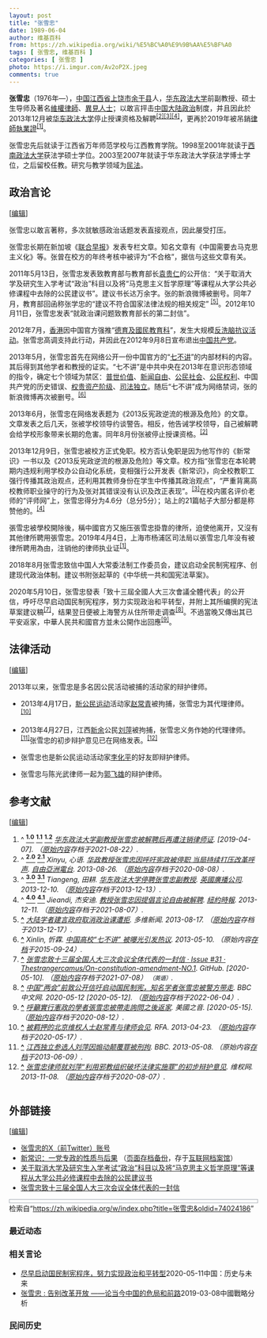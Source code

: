 ```yaml
---
layout: post
title: "张雪忠"
date: 1989-06-04
author: 维基百科
from: https://zh.wikipedia.org/wiki/%E5%BC%A0%E9%9B%AA%E5%BF%A0
tags: [ 张雪忠, 维基百科 ]
categories: [ 张雪忠 ]
photo: https://i.imgur.com/Av2oP2X.jpeg
comments: true
---
```

<div class="mw-content-ltr mw-parser-output" lang="zh" dir="ltr"><style data-mw-deduplicate="TemplateStyles:r83732082">.mw-parser-output .infobox-subbox{padding:0;border:none;margin:-3px;width:auto;min-width:100%;font-size:100%;clear:none;float:none;background-color:transparent}.mw-parser-output .infobox-3cols-child{margin:auto}.mw-parser-output .infobox .navbar{font-size:100%}body.skin-minerva .mw-parser-output .infobox-header,body.skin-minerva .mw-parser-output .infobox-subheader,body.skin-minerva .mw-parser-output .infobox-above,body.skin-minerva .mw-parser-output .infobox-title,body.skin-minerva .mw-parser-output .infobox-image,body.skin-minerva .mw-parser-output .infobox-full-data,body.skin-minerva .mw-parser-output .infobox-below{text-align:center}@media screen{html.skin-theme-clientpref-night .mw-parser-output .infobox-full-data:not(.notheme)>div:not(.notheme)[style]{background:#1f1f23!important;color:#f8f9fa}@media screen and (prefers-color-scheme:dark){html.skin-theme-clientpref-os .mw-parser-output .infobox-full-data:not(.notheme) div:not(.notheme){background:#1f1f23!important;color:#f8f9fa}}html.skin-theme-clientpref-night .mw-parser-output .infobox td div:not(.notheme)[style]{background:transparent!important;color:var(--color-base,#202122)}@media screen and (prefers-color-scheme:dark){html.skin-theme-clientpref-os .mw-parser-output .infobox td div:not(.notheme)[style]{background:transparent!important;color:var(--color-base,#202122)}}html.skin-theme-clientpref-night .mw-parser-output .infobox td div.NavHead:not(.notheme)[style]{background:transparent!important}}@media screen and (prefers-color-scheme:dark){html.skin-theme-clientpref-os .mw-parser-output .infobox td div.NavHead:not(.notheme)[style]{background:transparent!important}}@media(min-width:640px){body.skin--responsive .mw-parser-output .infobox-table{display:table!important}body.skin--responsive .mw-parser-output .infobox-table>caption{display:table-caption!important}body.skin--responsive .mw-parser-output .infobox-table>tbody{display:table-row-group}body.skin--responsive .mw-parser-output .infobox-table tr{display:table-row!important}body.skin--responsive .mw-parser-output .infobox-table th,body.skin--responsive .mw-parser-output .infobox-table td{padding-left:inherit;padding-right:inherit}}</style>
<p><b>张雪忠</b>（1976年<span class="useeditintro" title="Template:BLP editintro">—</span>），<a href="/wiki/%E4%B8%AD%E8%8F%AF%E4%BA%BA%E6%B0%91%E5%85%B1%E5%92%8C%E5%9C%8B" class="mw-redirect" title="中華人民共和國">中国</a><a href="/wiki/%E6%B1%9F%E8%A5%BF%E7%9C%81" title="江西省">江西省</a><a href="/wiki/%E4%B8%8A%E9%A5%B6%E5%B8%82" title="上饶市">上饶市</a><a href="/wiki/%E4%BD%99%E5%B9%B2%E5%8E%BF" title="余干县">余干县</a>人，<a href="/wiki/%E5%8D%8E%E4%B8%9C%E6%94%BF%E6%B3%95%E5%A4%A7%E5%AD%A6" title="华东政法大学">华东政法大学</a>前副教授、硕士生导师及著名<a href="/wiki/%E7%B6%AD%E6%AC%8A%E5%BE%8B%E5%B8%AB" class="mw-redirect" title="維權律師">維權律師</a>、<a href="/wiki/%E7%95%B0%E8%A6%8B%E4%BA%BA%E5%A3%AB" class="mw-redirect" title="異見人士">異見人士</a>；以敢言抨击<a href="/wiki/%E4%B8%AD%E5%9B%BD%E5%A4%A7%E9%99%86%E6%94%BF%E6%B2%BB" class="mw-redirect" title="中国大陆政治">中国大陆政治</a>制度，并且因此於2013年12月被<a href="/wiki/%E5%8D%8E%E4%B8%9C%E6%94%BF%E6%B3%95%E5%A4%A7%E5%AD%A6" title="华东政法大学">华东政法大学</a>停止授课资格及解聘<sup id="cite_ref-rfa_2-0" class="reference"><a href="#cite_note-rfa-2"><span class="cite-bracket">[</span>2<span class="cite-bracket">]</span></a></sup><sup id="cite_ref-bbc_3-0" class="reference"><a href="#cite_note-bbc-3"><span class="cite-bracket">[</span>3<span class="cite-bracket">]</span></a></sup><sup id="cite_ref-nytimes_4-0" class="reference"><a href="#cite_note-nytimes-4"><span class="cite-bracket">[</span>4<span class="cite-bracket">]</span></a></sup>，更再於2019年被吊銷<a href="/wiki/%E4%B8%AD%E5%8D%8E%E4%BA%BA%E6%B0%91%E5%85%B1%E5%92%8C%E5%9B%BD%E5%BE%8B%E5%B8%88" title="中华人民共和国律师">律師執業證</a><sup id="cite_ref-zhuxiao_1-1" class="reference"><a href="#cite_note-zhuxiao-1"><span class="cite-bracket">[</span>1<span class="cite-bracket">]</span></a></sup>。
</p>
<meta property="mw:PageProp/toc">
<div class="mw-heading mw-heading2"></div>
<p>张雪忠先后就读于江西省万年师范学校与江西教育学院。1998至2001年就读于<a href="/wiki/%E8%A5%BF%E5%8D%97%E6%94%BF%E6%B3%95%E5%A4%A7%E5%AD%A6" title="西南政法大学">西南政法大学</a>获法学硕士学位。2003至2007年就读于华东政法大学获法学博士学位，之后留校任教。研究与教学领域为<a href="/wiki/%E6%B0%91%E6%B3%95" title="民法">民法</a>。
</p>
<div class="mw-heading mw-heading2"><h2 id="政治言论"><span id=".E6.94.BF.E6.B2.BB.E8.A8.80.E8.AE.BA"></span>政治言论</h2><span class="mw-editsection"><span class="mw-editsection-bracket">[</span><a href="/w/index.php?title=%E5%BC%A0%E9%9B%AA%E5%BF%A0&amp;action=edit&amp;section=2" title="编辑章节：政治言论"><span>编辑</span></a><span class="mw-editsection-bracket">]</span></span></div>
<p>张雪忠以敢言著称，多次就敏感政治话题发表直接观点，因此屡受打压。
</p><p>张雪忠长期在新加坡《<a href="/wiki/%E8%81%94%E5%90%88%E6%97%A9%E6%8A%A5" title="联合早报">联合早报</a>》发表专栏文章。知名文章有《中国需要去马克思主义化》等。张曾在校方的年终考核中被评为“不合格”，据信与这些文章有关。
</p><p>2011年5月13日，张雪忠发表致教育部与教育部长<a href="/wiki/%E8%A2%81%E8%B4%B5%E4%BB%81" title="袁贵仁">袁贵仁</a>的公开信：“关于取消大学及研究生入学考试“政治”科目以及将“马克思主义哲学原理”等课程从大学公共必修课程中去除的公民建议书”。建议书长达万余字。张的新浪微博被删号。同年7月，教育部回函称张学忠的“建议不符合国家法律法规的相关规定” <sup id="cite_ref-dwnews_5-0" class="reference"><a href="#cite_note-dwnews-5"><span class="cite-bracket">[</span>5<span class="cite-bracket">]</span></a></sup>。2012年10月11日，张雪忠发表“就政治课问题致教育部长的第二封信”。
</p><p>2012年7月，<a href="/wiki/%E9%A6%99%E6%B8%AF" title="香港">香港</a>因中国官方强推“<a href="/wiki/%E5%BE%B7%E8%82%B2%E5%8F%8A%E5%9C%8B%E6%B0%91%E6%95%99%E8%82%B2%E7%A7%91" title="德育及國民教育科">德育及國民教育科</a>”，发生大规模<a href="/wiki/%E5%85%A8%E6%B0%91%E8%A1%8C%E5%8B%95%EF%BC%8C%E5%8F%8D%E5%B0%8D%E6%B4%97%E8%85%A6%EF%BC%8C7%E6%9C%8829%E6%97%A5%EF%BC%8C%E8%90%AC%E4%BA%BA%E5%A4%A7%E9%81%8A%E8%A1%8C" title="全民行動，反對洗腦，7月29日，萬人大遊行">反洗脑抗议活动</a>。张雪忠高调支持此行动，并因此在2012年9月8日宣布退出<a href="/wiki/%E4%B8%AD%E5%9B%BD%E5%85%B1%E4%BA%A7%E5%85%9A" title="中国共产党">中国共产党</a>。
</p><p>2013年5月，张雪忠首先在网络公开一份中国官方的“<a href="/wiki/%E4%B8%83%E4%B8%8D%E8%AE%B2" title="七不讲">七不讲</a>”的内部材料的内容。其后得到其他学者和教授的证实。“七不讲”是中共中央在2013年在意识形态领域的指令，确定七个领域为禁区：<a href="/wiki/%E6%99%AE%E4%B8%96%E4%BB%B7%E5%80%BC" class="mw-redirect" title="普世价值">普世价值</a>、<a href="/wiki/%E6%96%B0%E9%97%BB%E8%87%AA%E7%94%B1" title="新闻自由">新闻自由</a>、<a href="/wiki/%E5%85%AC%E6%B0%91%E7%A4%BE%E4%BC%9A" title="公民社会">公民社会</a>、<a href="/wiki/%E5%85%AC%E6%B0%91%E6%9D%83%E5%88%A9" class="mw-redirect" title="公民权利">公民权利</a>、中国共产党的历史错误、<a href="/wiki/%E6%9D%83%E8%B4%B5%E8%B5%84%E4%BA%A7%E9%98%B6%E7%BA%A7" class="mw-redirect" title="权贵资产阶级">权贵资产阶级</a>、<a href="/wiki/%E5%8F%B8%E6%B3%95%E7%8D%A8%E7%AB%8B" title="司法獨立">司法独立</a>。随后“七不讲”成为网络禁词，张的新浪微博再次被删号。<sup id="cite_ref-rfa2_6-0" class="reference"><a href="#cite_note-rfa2-6"><span class="cite-bracket">[</span>6<span class="cite-bracket">]</span></a></sup>
</p><p>2013年6月，张雪忠在网络发表题为《2013反宪政逆流的根源及危险》的文章。文章发表之后几天，张被学校领导约谈警告。相反，他告诫学校领导，自己被解聘会给学校形象带来长期的危害。同年8月份张被停止授课资格。<sup id="cite_ref-rfa_2-1" class="reference"><a href="#cite_note-rfa-2"><span class="cite-bracket">[</span>2<span class="cite-bracket">]</span></a></sup>
</p><p>2013年12月9日，张雪忠被校方正式免职。校方否认免职是因为他写作的《新常识》一书以及《2013反宪政逆流的根源及危险》等文章。校方指“张雪忠在本轮聘期内违规利用学校办公自动化系统，变相强行公开发表《新常识》，向全校教职工强行传播其政治观点，还利用其教师身份在学生中传播其政治观点”，“严重背离高校教师职业操守的行为及张对其错误没有认识及改正表现”。<sup id="cite_ref-bbc_3-1" class="reference"><a href="#cite_note-bbc-3"><span class="cite-bracket">[</span>3<span class="cite-bracket">]</span></a></sup>在校内匿名评价老师的“评师网”上，张雪忠得分为4.6分（总分5分）；站上的21篇帖子大部分都是称赞他的。<sup id="cite_ref-nytimes_4-1" class="reference"><a href="#cite_note-nytimes-4"><span class="cite-bracket">[</span>4<span class="cite-bracket">]</span></a></sup>
</p><p>張雪忠被學校開除後，稱中國官方又施压張雪忠掛靠的律所，迫使他离开，又沒有其他律所聘用張雪忠。2019年4月4日，上海市杨浦区司法局以張雪忠几年没有被律所聘用為由，注销他的律师执业证<sup id="cite_ref-zhuxiao_1-2" class="reference"><a href="#cite_note-zhuxiao-1"><span class="cite-bracket">[</span>1<span class="cite-bracket">]</span></a></sup>。
</p><p>2018年8月张雪忠致信中国人大常委法制工作委员会，建议启动全民制宪程序、创建现代政治体制。建议书附张起草的《中华统一共和国宪法草案》。
</p><p>2020年5月10日，张雪忠發表「致十三屆全國人大三次會議全體代表」的公开信，呼吁尽早启动国民制宪程序，努力实现政治和平转型，并附上其所编撰的宪法草案建议稿<sup id="cite_ref-7" class="reference"><a href="#cite_note-7"><span class="cite-bracket">[</span>7<span class="cite-bracket">]</span></a></sup>，结果翌日便被上海警方从住所带走调查<sup id="cite_ref-8" class="reference"><a href="#cite_note-8"><span class="cite-bracket">[</span>8<span class="cite-bracket">]</span></a></sup>。不過當晚又傳出其已平安返家，中華人民共和國官方並未公開作出回應<sup id="cite_ref-9" class="reference"><a href="#cite_note-9"><span class="cite-bracket">[</span>9<span class="cite-bracket">]</span></a></sup>。
</p>
<div class="mw-heading mw-heading2"><h2 id="法律活动"><span id=".E6.B3.95.E5.BE.8B.E6.B4.BB.E5.8A.A8"></span>法律活动</h2><span class="mw-editsection"><span class="mw-editsection-bracket">[</span><a href="/w/index.php?title=%E5%BC%A0%E9%9B%AA%E5%BF%A0&amp;action=edit&amp;section=3" title="编辑章节：法律活动"><span>编辑</span></a><span class="mw-editsection-bracket">]</span></span></div>
<p>2013年以来，张雪忠是多名因公民活动被捕的活动家的辩护律师。
</p>
<ul><li>2013年4月17日，<a href="/wiki/%E6%96%B0%E5%85%AC%E6%B0%91%E8%BF%90%E5%8A%A8" title="新公民运动">新公民运动</a>活动家<a href="/wiki/%E8%B5%B5%E5%B8%B8%E9%9D%92" title="赵常青">赵常青</a>被拘捕，张雪忠为其代理律师。<sup id="cite_ref-rfa3_10-0" class="reference"><a href="#cite_note-rfa3-10"><span class="cite-bracket">[</span>10<span class="cite-bracket">]</span></a></sup></li></ul>
<ul><li>2013年4月27日，江西<a href="/wiki/%E6%96%B0%E4%BD%99" class="mw-redirect" title="新余">新余</a>公民<a href="/wiki/%E5%88%98%E8%90%8D_(%E7%BB%B4%E6%9D%83%E6%B4%BB%E5%8A%A8%E5%AE%B6)" title="刘萍 (维权活动家)">刘萍</a>被拘捕，张雪忠义务作她的代理律师。<sup id="cite_ref-bbc2_11-0" class="reference"><a href="#cite_note-bbc2-11"><span class="cite-bracket">[</span>11<span class="cite-bracket">]</span></a></sup>张雪忠的初步辩护意见已在网络发表。<sup id="cite_ref-" class="reference"><a href="#cite_note-"><span class="cite-bracket">[</span>12<span class="cite-bracket">]</span></a></sup></li></ul>
<ul><li>张雪忠也是新公民运动活动家<a href="/wiki/%E6%9D%8E%E5%8C%96%E5%B9%B3" title="李化平">李化平</a>的好友即辩护律师。</li></ul>
<ul><li>张雪忠与陈光武律师一起为<a href="/wiki/%E9%83%AD%E9%A3%9E%E9%9B%84" title="郭飞雄">郭飞雄</a>的辩护律师。</li></ul>
<div class="mw-heading mw-heading2"><h2 id="参考文献"><span id=".E5.8F.82.E8.80.83.E6.96.87.E7.8C.AE"></span>参考文献</h2><span class="mw-editsection"><span class="mw-editsection-bracket">[</span><a href="/w/index.php?title=%E5%BC%A0%E9%9B%AA%E5%BF%A0&amp;action=edit&amp;section=4" title="编辑章节：参考文献"><span>编辑</span></a><span class="mw-editsection-bracket">]</span></span></div>
<div class="reflist columns references-column-count references-column-count-2" style="-moz-column-count: 2; -webkit-column-count: 2; column-count: 2; list-style-type: decimal;">
<ol class="references">
<li id="cite_note-zhuxiao-1"><span class="mw-cite-backlink">^ <a href="#cite_ref-zhuxiao_1-0"><sup><b>1.0</b></sup></a> <a href="#cite_ref-zhuxiao_1-1"><sup><b>1.1</b></sup></a> <a href="#cite_ref-zhuxiao_1-2"><sup><b>1.2</b></sup></a></span> <span class="reference-text"><cite class="citation web"><a rel="nofollow" class="external text" href="https://web.archive.org/web/20210822082229/https://www.voachinese.com/a/Outspoken-Chinese-Law-Professor-Debarred-By-Shanghai-Authorities-20190404/4861854.html">华东政法大学副教授张雪忠被解聘后再遭注销律师证</a>.  <span class="reference-accessdate"> [<span class="nowrap">2019-04-07</span>]</span>. （<a rel="nofollow" class="external text" href="https://www.voachinese.com/a/Outspoken-Chinese-Law-Professor-Debarred-By-Shanghai-Authorities-20190404/4861854.html">原始内容</a>存档于2021-08-22）.</cite><span title="ctx_ver=Z39.88-2004&amp;rfr_id=info%3Asid%2Fzh.wikipedia.org%3A%E5%BC%A0%E9%9B%AA%E5%BF%A0&amp;rft.btitle=%E5%8D%8E%E4%B8%9C%E6%94%BF%E6%B3%95%E5%A4%A7%E5%AD%A6%E5%89%AF%E6%95%99%E6%8E%88%E5%BC%A0%E9%9B%AA%E5%BF%A0%E8%A2%AB%E8%A7%A3%E8%81%98%E5%90%8E%E5%86%8D%E9%81%AD%E6%B3%A8%E9%94%80%E5%BE%8B%E5%B8%88%E8%AF%81&amp;rft.genre=unknown&amp;rft_id=https%3A%2F%2Fwww.voachinese.com%2Fa%2FOutspoken-Chinese-Law-Professor-Debarred-By-Shanghai-Authorities-20190404%2F4861854.html&amp;rft_val_fmt=info%3Aofi%2Ffmt%3Akev%3Amtx%3Abook" class="Z3988"><span style="display:none;">&nbsp;</span></span></span>
</li>
<li id="cite_note-rfa-2"><span class="mw-cite-backlink">^ <a href="#cite_ref-rfa_2-0"><sup><b>2.0</b></sup></a> <a href="#cite_ref-rfa_2-1"><sup><b>2.1</b></sup></a></span> <span class="reference-text"><cite class="citation news">Xinyu, 心语. <a rel="nofollow" class="external text" href="https://web.archive.org/web/20200808101125/https://www.rfa.org/mandarin/yataibaodao/zhengzhi/sy2-08262013121241.html">华政教授张雪忠因呼吁宪政被停职 当局持续打压改革呼声</a>. <a href="/wiki/%E8%87%AA%E7%94%B1%E4%BA%9E%E6%B4%B2%E9%9B%BB%E5%8F%B0" class="mw-redirect" title="自由亞洲電台">自由亞洲電台</a>. 2013-08-26. （<a rel="nofollow" class="external text" href="http://www.rfa.org/mandarin/yataibaodao/zhengzhi/sy2-08262013121241.html">原始内容</a>存档于2020-08-08）.</cite><span title="ctx_ver=Z39.88-2004&amp;rfr_id=info%3Asid%2Fzh.wikipedia.org%3A%E5%BC%A0%E9%9B%AA%E5%BF%A0&amp;rft.atitle=%E5%8D%8E%E6%94%BF%E6%95%99%E6%8E%88%E5%BC%A0%E9%9B%AA%E5%BF%A0%E5%9B%A0%E5%91%BC%E5%90%81%E5%AE%AA%E6%94%BF%E8%A2%AB%E5%81%9C%E8%81%8C+%E5%BD%93%E5%B1%80%E6%8C%81%E7%BB%AD%E6%89%93%E5%8E%8B%E6%94%B9%E9%9D%A9%E5%91%BC%E5%A3%B0&amp;rft.aufirst=%E5%BF%83%E8%AF%AD&amp;rft.aulast=Xinyu&amp;rft.date=2013-08-26&amp;rft.genre=article&amp;rft_id=http%3A%2F%2Fwww.rfa.org%2Fmandarin%2Fyataibaodao%2Fzhengzhi%2Fsy2-08262013121241.html&amp;rft_val_fmt=info%3Aofi%2Ffmt%3Akev%3Amtx%3Ajournal" class="Z3988"><span style="display:none;">&nbsp;</span></span></span>
</li>
<li id="cite_note-bbc-3"><span class="mw-cite-backlink">^ <a href="#cite_ref-bbc_3-0"><sup><b>3.0</b></sup></a> <a href="#cite_ref-bbc_3-1"><sup><b>3.1</b></sup></a></span> <span class="reference-text"><cite class="citation news">Tiangeng, 田耕. <a rel="nofollow" class="external text" href="https://web.archive.org/web/20131213035345/http://www.bbc.co.uk/zhongwen/simp/china/2013/12/131210_zhangxuezhong_fired.shtml">华东政法大学停聘张雪忠副教授</a>. <a href="/wiki/%E8%8B%B1%E5%9C%8B%E5%BB%A3%E6%92%AD%E5%85%AC%E5%8F%B8" class="mw-redirect" title="英國廣播公司">英國廣播公司</a>. 2013-12-10. （<a rel="nofollow" class="external text" href="https://www.bbc.co.uk/zhongwen/simp/china/2013/12/131210_zhangxuezhong_fired.shtml">原始内容</a>存档于2013-12-13）.</cite><span title="ctx_ver=Z39.88-2004&amp;rfr_id=info%3Asid%2Fzh.wikipedia.org%3A%E5%BC%A0%E9%9B%AA%E5%BF%A0&amp;rft.atitle=%E5%8D%8E%E4%B8%9C%E6%94%BF%E6%B3%95%E5%A4%A7%E5%AD%A6%E5%81%9C%E8%81%98%E5%BC%A0%E9%9B%AA%E5%BF%A0%E5%89%AF%E6%95%99%E6%8E%88&amp;rft.aufirst=%E7%94%B0%E8%80%95&amp;rft.aulast=Tiangeng&amp;rft.date=2013-12-10&amp;rft.genre=article&amp;rft_id=http%3A%2F%2Fwww.bbc.co.uk%2Fzhongwen%2Fsimp%2Fchina%2F2013%2F12%2F131210_zhangxuezhong_fired.shtml&amp;rft_val_fmt=info%3Aofi%2Ffmt%3Akev%3Amtx%3Ajournal" class="Z3988"><span style="display:none;">&nbsp;</span></span></span>
</li>
<li id="cite_note-nytimes-4"><span class="mw-cite-backlink">^ <a href="#cite_ref-nytimes_4-0"><sup><b>4.0</b></sup></a> <a href="#cite_ref-nytimes_4-1"><sup><b>4.1</b></sup></a></span> <span class="reference-text"><cite class="citation news">Jieandi, 杰安迪. <a rel="nofollow" class="external text" href="https://web.archive.org/web/20210807075644/https://cn.nytimes.com/china/20131211/c11professor/">教授张雪忠因提倡言论自由被解聘</a>. <a href="/wiki/%E7%B4%90%E7%B4%84%E6%99%82%E5%A0%B1" class="mw-redirect" title="紐約時報">紐約時報</a>. 2013-12-11. （<a rel="nofollow" class="external text" href="http://cn.nytimes.com/china/20131211/c11professor/">原始内容</a>存档于2021-08-07）.</cite><span title="ctx_ver=Z39.88-2004&amp;rfr_id=info%3Asid%2Fzh.wikipedia.org%3A%E5%BC%A0%E9%9B%AA%E5%BF%A0&amp;rft.atitle=%E6%95%99%E6%8E%88%E5%BC%A0%E9%9B%AA%E5%BF%A0%E5%9B%A0%E6%8F%90%E5%80%A1%E8%A8%80%E8%AE%BA%E8%87%AA%E7%94%B1%E8%A2%AB%E8%A7%A3%E8%81%98&amp;rft.aufirst=%E6%9D%B0%E5%AE%89%E8%BF%AA&amp;rft.aulast=Jieandi&amp;rft.date=2013-12-11&amp;rft.genre=article&amp;rft_id=http%3A%2F%2Fcn.nytimes.com%2Fchina%2F20131211%2Fc11professor%2F&amp;rft_val_fmt=info%3Aofi%2Ffmt%3Akev%3Amtx%3Ajournal" class="Z3988"><span style="display:none;">&nbsp;</span></span></span>
</li>
<li id="cite_note-dwnews-5"><span class="mw-cite-backlink"><b><a href="#cite_ref-dwnews_5-0">^</a></b></span> <span class="reference-text"><cite class="citation news"><a rel="nofollow" class="external text" href="https://web.archive.org/web/20131217202151/http://china.dwnews.com/news/2011-08-17/58022140.html">大陆学者建言政府取消政治课遭拒</a>. 多维新闻. 2013-08-17. （<a rel="nofollow" class="external text" href="http://china.dwnews.com/news/2011-08-17/58022140.html">原始内容</a>存档于2013-12-17）.</cite><span title="ctx_ver=Z39.88-2004&amp;rfr_id=info%3Asid%2Fzh.wikipedia.org%3A%E5%BC%A0%E9%9B%AA%E5%BF%A0&amp;rft.atitle=%E5%A4%A7%E9%99%86%E5%AD%A6%E8%80%85%E5%BB%BA%E8%A8%80%E6%94%BF%E5%BA%9C%E5%8F%96%E6%B6%88%E6%94%BF%E6%B2%BB%E8%AF%BE%E9%81%AD%E6%8B%92&amp;rft.date=2013-08-17&amp;rft.genre=article&amp;rft_id=http%3A%2F%2Fchina.dwnews.com%2Fnews%2F2011-08-17%2F58022140.html&amp;rft_val_fmt=info%3Aofi%2Ffmt%3Akev%3Amtx%3Ajournal" class="Z3988"><span style="display:none;">&nbsp;</span></span></span>
</li>
<li id="cite_note-rfa2-6"><span class="mw-cite-backlink"><b><a href="#cite_ref-rfa2_6-0">^</a></b></span> <span class="reference-text"><cite class="citation news">Xinlin, 忻霖. <a rel="nofollow" class="external text" href="http://www.rfa.org/mandarin/yataibaodao/kejiaowen/gx-05102013112922.html">中国高校“七不讲” 被曝光引发热议</a>. 2013-05-10. （原始内容<a rel="nofollow" class="external text" href="https://web.archive.org/web/20150924133645/http://www.rfa.org/mandarin/yataibaodao/kejiaowen/gx-05102013112922.html">存档</a>于2015-09-24）.</cite><span title="ctx_ver=Z39.88-2004&amp;rfr_id=info%3Asid%2Fzh.wikipedia.org%3A%E5%BC%A0%E9%9B%AA%E5%BF%A0&amp;rft.atitle=%E4%B8%AD%E5%9B%BD%E9%AB%98%E6%A0%A1%E2%80%9C%E4%B8%83%E4%B8%8D%E8%AE%B2%E2%80%9D+%E8%A2%AB%E6%9B%9D%E5%85%89%E5%BC%95%E5%8F%91%E7%83%AD%E8%AE%AE&amp;rft.aufirst=%E5%BF%BB%E9%9C%96&amp;rft.aulast=Xinlin&amp;rft.date=2013-05-10&amp;rft.genre=article&amp;rft_id=http%3A%2F%2Fwww.rfa.org%2Fmandarin%2Fyataibaodao%2Fkejiaowen%2Fgx-05102013112922.html&amp;rft_val_fmt=info%3Aofi%2Ffmt%3Akev%3Amtx%3Ajournal" class="Z3988"><span style="display:none;">&nbsp;</span></span></span>
</li>
<li id="cite_note-7"><span class="mw-cite-backlink"><b><a href="#cite_ref-7">^</a></b></span> <span class="reference-text"><cite class="citation web"><a rel="nofollow" class="external text" href="https://web.archive.org/web/20210708180412/https://github.com/Thestrangercamus/On-constitution-amendment-NO.1/issues/31">张雪忠致十三届全国人大三次会议全体代表的一封信 · Issue #31 · Thestrangercamus/On-constitution-amendment-NO.1</a>. GitHub.  <span class="reference-accessdate"> [<span class="nowrap">2020-05-10</span>]</span>. （<a rel="nofollow" class="external text" href="https://github.com/Thestrangercamus/On-constitution-amendment-NO.1/issues/31">原始内容</a>存档于2021-07-08） <span style="font-family: sans-serif; cursor: default; color:var(--color-subtle, #54595d); font-size: 0.8em; bottom: 0.1em; font-weight: bold;" title="连接到英语网页">（英语）</span>.</cite><span title="ctx_ver=Z39.88-2004&amp;rfr_id=info%3Asid%2Fzh.wikipedia.org%3A%E5%BC%A0%E9%9B%AA%E5%BF%A0&amp;rft.atitle=%E5%BC%A0%E9%9B%AA%E5%BF%A0%E8%87%B4%E5%8D%81%E4%B8%89%E5%B1%8A%E5%85%A8%E5%9B%BD%E4%BA%BA%E5%A4%A7%E4%B8%89%E6%AC%A1%E4%BC%9A%E8%AE%AE%E5%85%A8%E4%BD%93%E4%BB%A3%E8%A1%A8%E7%9A%84%E4%B8%80%E5%B0%81%E4%BF%A1+%C2%B7+Issue+%2331+%C2%B7+Thestrangercamus%2FOn-constitution-amendment-NO.1&amp;rft.genre=unknown&amp;rft.jtitle=GitHub&amp;rft_id=https%3A%2F%2Fgithub.com%2FThestrangercamus%2FOn-constitution-amendment-NO.1%2Fissues%2F31&amp;rft_val_fmt=info%3Aofi%2Ffmt%3Akev%3Amtx%3Ajournal" class="Z3988"><span style="display:none;">&nbsp;</span></span></span>
</li>
<li id="cite_note-8"><span class="mw-cite-backlink"><b><a href="#cite_ref-8">^</a></b></span> <span class="reference-text"><cite class="citation web"><a rel="nofollow" class="external text" href="https://web.archive.org/web/20220604164652/https://www.bbc.com/zhongwen/simp/chinese-news-52614586">中国“两会”前致公开信吁启动国民制宪，知名学者张雪忠被警方带走</a>. BBC中文网. 2020-05-12 <span class="reference-accessdate"> [<span class="nowrap">2020-05-12</span>]</span>. （<a rel="nofollow" class="external text" href="https://www.bbc.com/zhongwen/simp/chinese-news-52614586">原始内容</a>存档于2022-06-04）.</cite><span title="ctx_ver=Z39.88-2004&amp;rfr_id=info%3Asid%2Fzh.wikipedia.org%3A%E5%BC%A0%E9%9B%AA%E5%BF%A0&amp;rft.atitle=%E4%B8%AD%E5%9B%BD%E2%80%9C%E4%B8%A4%E4%BC%9A%E2%80%9D%E5%89%8D%E8%87%B4%E5%85%AC%E5%BC%80%E4%BF%A1%E5%90%81%E5%90%AF%E5%8A%A8%E5%9B%BD%E6%B0%91%E5%88%B6%E5%AE%AA%EF%BC%8C%E7%9F%A5%E5%90%8D%E5%AD%A6%E8%80%85%E5%BC%A0%E9%9B%AA%E5%BF%A0%E8%A2%AB%E8%AD%A6%E6%96%B9%E5%B8%A6%E8%B5%B0&amp;rft.date=2020-05-12&amp;rft.genre=unknown&amp;rft.jtitle=BBC%E4%B8%AD%E6%96%87%E7%BD%91&amp;rft_id=https%3A%2F%2Fwww.bbc.com%2Fzhongwen%2Fsimp%2Fchinese-news-52614586&amp;rft_val_fmt=info%3Aofi%2Ffmt%3Akev%3Amtx%3Ajournal" class="Z3988"><span style="display:none;">&nbsp;</span></span></span>
</li>
<li id="cite_note-9"><span class="mw-cite-backlink"><b><a href="#cite_ref-9">^</a></b></span> <span class="reference-text"><cite class="citation web"><a rel="nofollow" class="external text" href="https://web.archive.org/web/20200812151242/https://www.voacantonese.com/a/chinese-scholar-zhang-xuezhong-returns-home-questioning-political-reform-20200512/5416604.html">呼籲實行憲政的學者張雪忠被帶走詢問之後返家</a>. 美國之音.  <span class="reference-accessdate"> [<span class="nowrap">2020-05-15</span>]</span>. （<a rel="nofollow" class="external text" href="https://www.voacantonese.com/a/chinese-scholar-zhang-xuezhong-returns-home-questioning-political-reform-20200512/5416604.html">原始内容</a>存档于2020-08-12）.</cite><span title="ctx_ver=Z39.88-2004&amp;rfr_id=info%3Asid%2Fzh.wikipedia.org%3A%E5%BC%A0%E9%9B%AA%E5%BF%A0&amp;rft.atitle=%E5%91%BC%E7%B1%B2%E5%AF%A6%E8%A1%8C%E6%86%B2%E6%94%BF%E7%9A%84%E5%AD%B8%E8%80%85%E5%BC%B5%E9%9B%AA%E5%BF%A0%E8%A2%AB%E5%B8%B6%E8%B5%B0%E8%A9%A2%E5%95%8F%E4%B9%8B%E5%BE%8C%E8%BF%94%E5%AE%B6&amp;rft.genre=unknown&amp;rft.jtitle=%E7%BE%8E%E5%9C%8B%E4%B9%8B%E9%9F%B3&amp;rft_id=https%3A%2F%2Fwww.voacantonese.com%2Fa%2Fchinese-scholar-zhang-xuezhong-returns-home-questioning-political-reform-20200512%2F5416604.html&amp;rft_val_fmt=info%3Aofi%2Ffmt%3Akev%3Amtx%3Ajournal" class="Z3988"><span style="display:none;">&nbsp;</span></span></span>
</li>
<li id="cite_note-rfa3-10"><span class="mw-cite-backlink"><b><a href="#cite_ref-rfa3_10-0">^</a></b></span> <span class="reference-text"><cite class="citation news"><a rel="nofollow" class="external text" href="https://web.archive.org/web/20200517002829/https://www.rfa.org/mandarin/Xinwen/1-04232013110445.html">被羁押的北京维权人士赵常青与律师会见</a>. RFA. 2013-04-23. （<a rel="nofollow" class="external text" href="http://www.rfa.org/mandarin/Xinwen/1-04232013110445.html">原始内容</a>存档于2020-05-17）.</cite><span title="ctx_ver=Z39.88-2004&amp;rfr_id=info%3Asid%2Fzh.wikipedia.org%3A%E5%BC%A0%E9%9B%AA%E5%BF%A0&amp;rft.atitle=%E8%A2%AB%E7%BE%81%E6%8A%BC%E7%9A%84%E5%8C%97%E4%BA%AC%E7%BB%B4%E6%9D%83%E4%BA%BA%E5%A3%AB%E8%B5%B5%E5%B8%B8%E9%9D%92%E4%B8%8E%E5%BE%8B%E5%B8%88%E4%BC%9A%E8%A7%81&amp;rft.date=2013-04-23&amp;rft.genre=article&amp;rft_id=http%3A%2F%2Fwww.rfa.org%2Fmandarin%2FXinwen%2F1-04232013110445.html&amp;rft_val_fmt=info%3Aofi%2Ffmt%3Akev%3Amtx%3Ajournal" class="Z3988"><span style="display:none;">&nbsp;</span></span></span>
</li>
<li id="cite_note-bbc2-11"><span class="mw-cite-backlink"><b><a href="#cite_ref-bbc2_11-0">^</a></b></span> <span class="reference-text"><cite class="citation news"><a rel="nofollow" class="external text" href="https://www.bbc.co.uk/zhongwen/simp/china/2013/05/130508_china_activist_subversion.shtml">江西独立参选人刘萍因煽动颠覆罪被刑拘</a>. BBC. 2013-05-08. （原始内容<a rel="nofollow" class="external text" href="https://web.archive.org/web/20130609233338/http://www.bbc.co.uk/zhongwen/simp/china/2013/05/130508_china_activist_subversion.shtml">存档</a>于2013-06-09）.</cite><span title="ctx_ver=Z39.88-2004&amp;rfr_id=info%3Asid%2Fzh.wikipedia.org%3A%E5%BC%A0%E9%9B%AA%E5%BF%A0&amp;rft.atitle=%E6%B1%9F%E8%A5%BF%E7%8B%AC%E7%AB%8B%E5%8F%82%E9%80%89%E4%BA%BA%E5%88%98%E8%90%8D%E5%9B%A0%E7%85%BD%E5%8A%A8%E9%A2%A0%E8%A6%86%E7%BD%AA%E8%A2%AB%E5%88%91%E6%8B%98&amp;rft.date=2013-05-08&amp;rft.genre=article&amp;rft_id=http%3A%2F%2Fwww.bbc.co.uk%2Fzhongwen%2Fsimp%2Fchina%2F2013%2F05%2F130508_china_activist_subversion.shtml&amp;rft_val_fmt=info%3Aofi%2Ffmt%3Akev%3Amtx%3Ajournal" class="Z3988"><span style="display:none;">&nbsp;</span></span></span>
</li>
<li id="cite_note-3-12"><span class="mw-cite-backlink"><b><a href="#cite_ref-3_12-0">^</a></b></span> <span class="reference-text"><cite class="citation web"><a rel="nofollow" class="external text" href="https://web.archive.org/web/20200807211822/http://wqw2010.blogspot.com/2013/11/blog-post_6665.html">张雪忠律师就刘萍“利用邪教组织破坏法律实施罪”的初步辩护意见</a>. 维权网. 2013-11-08. （<a rel="nofollow" class="external text" href="http://wqw2010.blogspot.com/2013/11/blog-post_6665.html">原始内容</a>存档于2020-08-07）.</cite><span title="ctx_ver=Z39.88-2004&amp;rfr_id=info%3Asid%2Fzh.wikipedia.org%3A%E5%BC%A0%E9%9B%AA%E5%BF%A0&amp;rft.btitle=%E5%BC%A0%E9%9B%AA%E5%BF%A0%E5%BE%8B%E5%B8%88%E5%B0%B1%E5%88%98%E8%90%8D%E2%80%9C%E5%88%A9%E7%94%A8%E9%82%AA%E6%95%99%E7%BB%84%E7%BB%87%E7%A0%B4%E5%9D%8F%E6%B3%95%E5%BE%8B%E5%AE%9E%E6%96%BD%E7%BD%AA%E2%80%9D%E7%9A%84%E5%88%9D%E6%AD%A5%E8%BE%A9%E6%8A%A4%E6%84%8F%E8%A7%81&amp;rft.date=2013-11-08&amp;rft.genre=unknown&amp;rft.pub=%E7%BB%B4%E6%9D%83%E7%BD%91&amp;rft_id=http%3A%2F%2Fwqw2010.blogspot.com%2F2013%2F11%2Fblog-post_6665.html&amp;rft_val_fmt=info%3Aofi%2Ffmt%3Akev%3Amtx%3Abook" class="Z3988"><span style="display:none;">&nbsp;</span></span></span>
</li>
</ol></div>
<div class="mw-heading mw-heading2"><h2 id="外部链接"><span id=".E5.A4.96.E9.83.A8.E9.93.BE.E6.8E.A5"></span>外部链接</h2><span class="mw-editsection"><span class="mw-editsection-bracket">[</span><a href="/w/index.php?title=%E5%BC%A0%E9%9B%AA%E5%BF%A0&amp;action=edit&amp;section=5" title="编辑章节：外部链接"><span>编辑</span></a><span class="mw-editsection-bracket">]</span></span></div>
<ul><li><a rel="nofollow" class="external text" href="https://twitter.com/zxzlaw">张雪忠的X（前Twitter）账号</a></li>
<li><a rel="nofollow" class="external text" href="https://docs.google.com/file/d/0B12B8XT3C2sTa1c4U1pQQWhBZ2M/edit?pli=1">新常识：一党专政的性质与后果</a> （<a rel="nofollow" class="external text" href="//web.archive.org/web/20200809012440/https://docs.google.com/file/d/0B12B8XT3C2sTa1c4U1pQQWhBZ2M/edit?pli=1">页面存档备份</a>，存于<a href="/wiki/%E4%BA%92%E8%81%94%E7%BD%91%E6%A1%A3%E6%A1%88%E9%A6%86" title="互联网档案馆">互联网档案馆</a>）</li>
<li><a rel="nofollow" class="external text" href="https://web.archive.org/web/20131217202151/http://china.dwnews.com/news/2011-08-17/58022140.html">关于取消大学及研究生入学考试“政治”科目以及将“马克思主义哲学原理”等课程从大学公共必修课程中去除的公民建议书</a></li>
<li><a rel="nofollow" class="external text" href="https://github.com/Thestrangercamus/On-constitution-amendment-NO.1/issues/31?dt_dapp=1">张雪忠致十三届全国人大三次会议全体代表的一封信</a></li></ul>
<div class="navbox-styles"><style data-mw-deduplicate="TemplateStyles:r84265675">.mw-parser-output .hlist dl,.mw-parser-output .hlist ol,.mw-parser-output .hlist ul{margin:0;padding:0}.mw-parser-output .hlist dd,.mw-parser-output .hlist dt,.mw-parser-output .hlist li{margin:0;display:inline}.mw-parser-output .hlist.inline,.mw-parser-output .hlist.inline dl,.mw-parser-output .hlist.inline ol,.mw-parser-output .hlist.inline ul,.mw-parser-output .hlist dl dl,.mw-parser-output .hlist dl ol,.mw-parser-output .hlist dl ul,.mw-parser-output .hlist ol dl,.mw-parser-output .hlist ol ol,.mw-parser-output .hlist ol ul,.mw-parser-output .hlist ul dl,.mw-parser-output .hlist ul ol,.mw-parser-output .hlist ul ul{display:inline}.mw-parser-output .hlist .mw-empty-li{display:none}.mw-parser-output .hlist dt::after{content:" :"}.mw-parser-output .hlist dd::after,.mw-parser-output .hlist li::after{content:" · ";font-weight:bold}.mw-parser-output .hlist-pipe dd::after,.mw-parser-output .hlist-pipe li::after{content:" | ";font-weight:normal}.mw-parser-output .hlist-hyphen dd::after,.mw-parser-output .hlist-hyphen li::after{content:" - ";font-weight:normal}.mw-parser-output .hlist-comma dd::after,.mw-parser-output .hlist-comma li::after{content:"、";font-weight:normal}.mw-parser-output .hlist dd:last-child::after,.mw-parser-output .hlist dt:last-child::after,.mw-parser-output .hlist li:last-child::after{content:none}.mw-parser-output .hlist ol{counter-reset:listitem}.mw-parser-output .hlist ol>li{counter-increment:listitem}.mw-parser-output .hlist ol>li::before{content:" "counter(listitem)"\a0 "}.mw-parser-output .hlist dd ol>li:first-child::before,.mw-parser-output .hlist dt ol>li:first-child::before,.mw-parser-output .hlist li ol>li:first-child::before{content:"（"counter(listitem)"\a0 "}.mw-parser-output ul.cslist,.mw-parser-output ul.sslist{margin:0;padding:0;display:inline-block;list-style:none}.mw-parser-output .cslist li,.mw-parser-output .sslist li{margin:0;display:inline-block}.mw-parser-output .cslist li::after{content:"，"}.mw-parser-output .sslist li::after{content:"；"}.mw-parser-output .cslist li:last-child::after,.mw-parser-output .sslist li:last-child::after{content:none}</style><style data-mw-deduplicate="TemplateStyles:r84261037">.mw-parser-output .navbox{box-sizing:border-box;border:1px solid #a2a9b1;width:100%;clear:both;font-size:88%;text-align:center;padding:1px;margin:1em auto 0}.mw-parser-output .navbox .navbox{margin-top:0}.mw-parser-output .navbox+.navbox,.mw-parser-output .navbox+.navbox-styles+.navbox{margin-top:-1px}.mw-parser-output .navbox-inner,.mw-parser-output .navbox-subgroup{width:100%}.mw-parser-output .navbox-group,.mw-parser-output .navbox-title,.mw-parser-output .navbox-abovebelow{text-align:center;padding-left:1em;padding-right:1em}.mw-parser-output .navbox-group{white-space:nowrap;text-align:right}.mw-parser-output .navbox,.mw-parser-output .navbox-subgroup{background-color:#fdfdfd}.mw-parser-output .navbox-list{border-color:#fdfdfd}.mw-parser-output .navbox-list-with-group{text-align:left;border-left-width:2px;border-left-style:solid}.mw-parser-output tr+tr>.navbox-abovebelow,.mw-parser-output tr+tr>.navbox-group,.mw-parser-output tr+tr>.navbox-image,.mw-parser-output tr+tr>.navbox-list{border-top:2px solid #fdfdfd}.mw-parser-output .navbox-title{background-color:#ccf;position:relative}.mw-parser-output .navbox-abovebelow,.mw-parser-output .navbox-group,.mw-parser-output .navbox-subgroup .navbox-title{background-color:#ddf}.mw-parser-output .navbox-subgroup .navbox-group,.mw-parser-output .navbox-subgroup .navbox-abovebelow{background-color:#e6e6ff}.mw-parser-output .navbox-even{background-color:#f7f7f7}.mw-parser-output .navbox-odd{background-color:transparent}.mw-parser-output .navbox .hlist td dl,.mw-parser-output .navbox .hlist td ol,.mw-parser-output .navbox .hlist td ul,.mw-parser-output .navbox td.hlist dl,.mw-parser-output .navbox td.hlist ol,.mw-parser-output .navbox td.hlist ul{padding:0.125em 0}.mw-parser-output .navbox .navbar{display:block;font-size:100%}.mw-parser-output .navbox-title .navbar{float:left;text-align:left;margin-right:0.5em;width:auto;padding-left:0.2em;position:absolute;left:1em}.mw-parser-output .navbox .mw-collapsible-toggle{margin-left:0.5em;position:absolute;right:1em}body.skin--responsive .mw-parser-output .navbox-image img{max-width:none!important}@media print{body.ns-0 .mw-parser-output .navbox{display:none!important}}</style></div><div role="navigation" class="navbox" aria-labelledby="中國大陸維權運動：中国大陸维权律师" style="padding:3px"></div>
<!-- 
NewPP limit report
Parsed by mw‐api‐int.codfw.main‐6fdd9f9b88‐2qblk
Cached time: 20241201063012
Cache expiry: 2592000
Reduced expiry: false
Complications: [show‐toc]
CPU time usage: 0.440 seconds
Real time usage: 0.534 seconds
Preprocessor visited node count: 3459/1000000
Post‐expand include size: 72341/2097152 bytes
Template argument size: 2582/2097152 bytes
Highest expansion depth: 19/100
Expensive parser function count: 0/500
Unstrip recursion depth: 0/20
Unstrip post‐expand size: 28602/5000000 bytes
Lua time usage: 0.198/10.000 seconds
Lua memory usage: 3615135/52428800 bytes
Number of Wikibase entities loaded: 1/400
-->
<!--
Transclusion expansion time report (%,ms,calls,template)
100.00%  444.349      1 -total
 37.10%  164.834      1 Template:Infobox_person
 29.85%  132.641      1 Template:Infobox_person/core
 26.05%  115.739      1 Template:Infobox
 25.55%  113.519      1 Template:Reflist
 20.43%   90.797      1 Template:中国维权律师
 19.95%   88.631      1 Template:Navbox
 14.41%   64.045      5 Template:Cite_web
  7.26%   32.272      7 Template:Cite_news
  6.90%   30.641      1 Template:BD
-->

<!-- Saved in parser cache with key zhwiki:pcache:3756040:|#|:idhash:canonical!zh and timestamp 20241201063012 and revision id 74024186. Rendering was triggered because: api-parse
 -->
</div><!--esi <esi:include src="/esitest-fa8a495983347898/content" /> --><noscript><img src="https://login.wikimedia.org/wiki/Special:CentralAutoLogin/start?useformat=desktop&amp;type=1x1&amp;usesul3=0" alt="" width="1" height="1" style="border: none; position: absolute;"></noscript>
<div class="printfooter" data-nosnippet="">检索自“<a dir="ltr" href="https://zh.wikipedia.org/w/index.php?title=张雪忠&amp;oldid=74024186">https://zh.wikipedia.org/w/index.php?title=张雪忠&amp;oldid=74024186</a>”</div><div id="recent-news"><h3>最近动态</h3><ul></ul></div><div id="open-opinion"><h3>相关言论</h3><ul><li><a href="https://nodebe4.github.io/opinion/2020-05-11/%E5%B0%BD%E6%97%A9%E5%90%AF%E5%8A%A8%E5%9B%BD%E6%B0%91%E5%88%B6%E5%AE%AA%E7%A8%8B%E5%BA%8F-%E5%8A%AA%E5%8A%9B%E5%AE%9E%E7%8E%B0%E6%94%BF%E6%B2%BB%E5%92%8C%E5%B9%B3%E8%BD%AC%E5%9E%8B/" title="张雪忠">尽早启动国民制宪程序，努力实现政治和平转型</a><time>2020-05-11</time><a class="tag">中国：历史与未来</a></li>
<li><a href="https://nodebe4.github.io/opinion/2019-03-08/%E5%BC%A0%E9%9B%AA%E5%BF%A0-%E5%91%8A%E5%88%AB%E6%94%B9%E9%9D%A9%E5%BC%80%E6%94%BE-%E8%AE%BA%E5%BD%93%E4%BB%8A%E4%B8%AD%E5%9B%BD%E7%9A%84%E5%8D%B1%E5%B1%80%E5%92%8C%E5%89%8D%E8%B7%AF/" title="张雪忠">张雪忠 : 告别改革开放 ——论当今中国的危局和前路</a><time>2019-03-08</time><a class="tag">中國戰略分析</a></li>
</ul></div><div id="mjls-record"><h3>民间历史</h3><ul></ul></div>
